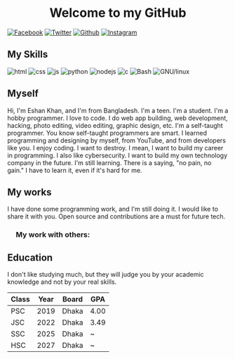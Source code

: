 <h1 align="center">Welcome to my GitHub</h1>

[![Facebook](https://img.shields.io/badge/Facebook-17202A?style=flat-square&logo=Facebook&logoColor=1877F2)](https://www.facebook.com/siddek.ek.796)
[![Twitter](https://img.shields.io/badge/X-17202A?style=flat-square&logo=X
)](https://twitter.com/EshanKh63227899) [![Github](https://img.shields.io/badge/Github-17202A?style=flat-square&logo=Github
)](https://github.com/Eshankhan796/Eshankhan796)
[![Instagram](https://img.shields.io/badge/Instagram-17202A?style=flat-square&logo=Instagram
)](https://www.instagram.com/e_k.797)

## My Skills
![html](https://img.shields.io/badge/HTML-17202A?style=for-the-badge&logo=Html5
)
![css](https://img.shields.io/badge/Css-17202A?style=for-the-badge&logo=Css3
)
![js](https://img.shields.io/badge/JavaScript-17202A?style=for-the-badge&logo=JavaScript
)
![python](https://img.shields.io/badge/Python-17202A?style=for-the-badge&logo=Python
)
![nodejs](https://img.shields.io/badge/Node.js-17202A?style=for-the-badge&logo=Nodedotjs
)
![c](https://img.shields.io/badge/C-17202A?style=for-the-badge&logo=C
)
![Bash](https://img.shields.io/badge/Bash-17202A?style=for-the-badge&logo=Gnubash
)
![GNU/linux](https://img.shields.io/badge/GNU%2FLinux-17202A?style=for-the-badge&logo=Linux
)

## Myself
Hi, I'm Eshan Khan, and I'm from Bangladesh. I'm a teen. I'm a student. I'm a hobby programmer. I love to code. I do web app building, web development, hacking, photo editing, video editing, graphic design, etc. I'm a self-taught programmer. You know self-taught programmers are smart. I learned programming and designing by myself, from YouTube, and from developers like you. I enjoy coding. I want to destroy. I mean, I want to build my career in programming. I also like cybersecurity. I want to build my own technology company in the future. I'm still learning. There is a saying, "no pain, no gain." I have to learn it, even if it's hard for me.

## My works
I have done some programming work, and I'm still doing it. I would like to share it with you. Open source and contributions are a must for future tech.

### &nbsp;&nbsp;&nbsp;&nbsp; My work with others:

## Education 

I don't like studying much, but they will judge you by your academic knowledge and not by your real skills.

| Class | Year | Board | GPA |
|-------|------|-------|-----|
| PSC   | 2019 | Dhaka | 4.00|
| JSC   | 2022 | Dhaka | 3.49|
| SSC   | 2025 | Dhaka |  ~  |
| HSC   | 2027 | Dhaka |  ~  |

